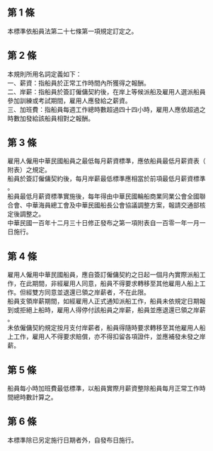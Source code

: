 第 1 條
-------
本標準依船員法第二十七條第一項規定訂定之。

第 2 條
-------
本規則所用名詞定義如下：  
一、薪資：指船員於正常工作時間內所獲得之報酬。  
二、岸薪：指船員於簽訂僱傭契約後，在岸上等候派船及雇用人選派船員  
    參加訓練或考試期間，雇用人應發給之薪資。  
三、加班費：指船員每週工作總時數超過四十四小時，雇用人應依超過之  
    時數加發給該船員相對之報酬。

第 3 條
-------
雇用人僱用中華民國船員之最低每月薪資標準，應依船員最低月薪資表（  
附表）之規定。  
船員於簽訂僱傭契約後，每月岸薪最低標準應相當於前項最低月薪資標準  
。  
船員最低月薪資標準實施後，每年得由中華民國輪船商業同業公會全國聯  
合會、中華海員總工會及中華民國船長公會協議調整方案，報請交通部核  
定後調整之。  
中華民國一百年十二月三十日修正發布之第一項附表自一百零一年一月一  
日施行。

第 4 條
-------
雇用人僱用中華民國船員，應自簽訂僱傭契約之日起一個月內實際派船工  
作，在此期間，非經雇用人同意，船員不得要求轉移至其他雇用人船上工  
作。但經雙方同意並退還已領之岸薪者，不在此限。  
船員支領岸薪期間，如經雇用人正式通知派船工作，船員未依規定日期報  
到或拒絕上船時，雇用人得停付該船員之岸薪，船員並應退還已領之岸薪  
。  
未依僱傭契約規定按月支付岸薪者，船員得隨時要求轉移至其他雇用人船  
上工作，雇用人不得要求賠償，亦不得扣留各項證件，並應補發未發之岸  
薪。

第 5 條
-------
船員每小時加班費最低標準，以船員實際月薪資整除船員每月正常工作時  
間總時數計算之。

第 6 條
-------
本標準除已另定施行日期者外，自發布日施行。

